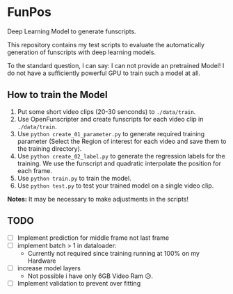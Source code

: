 # FunPos

Deep Learning Model to generate funscripts.

This repository contains my test scripts to evaluate the automatically generation of funscripts with deep learning models.

To the standard question, I can say: I can not provide an pretrained Model! I do not have a sufficiently powerful GPU to train such a model at all.

## How to train the Model

1. Put some short video clips (20-30 senconds) to `./data/train`.
2. Use OpenFunscripter and create funscripts for each video clip in `./data/train`.
3. Use `python create_01_parameter.py` to generate required training parameter (Select the Region of interest for each video and save them to the training directory).
4. Use `python create_02_label.py` to generate the regression labels for the training. We use the funscript and quadratic interpolate the position for each frame.
5. Use `python train.py` to train the model.
6. Use `python test.py` to test your trained model on a single video clip.

**Notes:** It may be necessary to make adjustments in the scripts!

## TODO

- [ ] Implement prediction for middle frame not last frame
- [ ] implement batch > 1 in dataloader:
  - Currently not required since training running at 100% on my Hardware
- [ ] increase model layers
  - Not possible i have only 6GB Video Ram 😥.
- [ ] Implement validation to prevent over fitting
